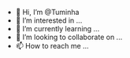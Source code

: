 - 👋 Hi, I’m @Tuminha
- 👀 I’m interested in ...
- 🌱 I’m currently learning ...
- 💞️ I’m looking to collaborate on ...
- 📫 How to reach me ...

<!---
Tuminha/Tuminha is a ✨ special ✨ repository because its `README.md` (this file) appears on your GitHub profile.
You can click the Preview link to take a look at your changes.
--->
